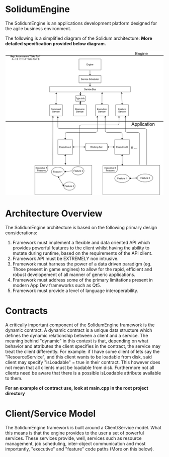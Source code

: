 # SolidumEngine

The SolidumEngine is an applications development platform designed for the agile business environment.

The following is a simplified diagram of the Solidum architecture: **More detailed specification provided below diagram.**

![Spec](sol_spec.jpg)

# Architecture Overview

The SolidumEngine architecture is based on the following primary design considerations: 
1) Framework must implement a flexible and data oriented API which provides powerful features to the client whilst having the ability to mutate during runtime, based on the requirements of the API client.
2) Framework API must be EXTREMELY non intrusive.
3) Framework must harness the power of a data driven paradigm (eg. Those present in game engines) to allow for the rapid, efficient and robust developement of all manner of generic applications.
4) Framework must address some of the primary limitations present in modern App Dev frameworks such as Qt5.
5) Framework must provide a level of language interoperability.

# Contracts

A critically important component of the SolidumEngine framework is the dynamic contract. A dynamic contract is a unique data structure which defines the dynamic relationship between a client and a service. The meaning behind "dynamic" in this context is that, depending on what behavior and attributes the client specifies in the contract, the service may treat the client differently. For example: if I have some client of lets say the "ResourceService", and this client wants to be loadable from disk, said client may specify "isLoadable" = true in their contract. This however does not mean that all clients must be loadable from disk. Furthermore not all clients need be aware that there is a possible isLoadable attribute available to them.

**For an example of contract use, look at main.cpp in the root project directory**



# Client/Service Model

The SolidumEngine framework is built around a Client/Service model. What this means is that the engine provides to the user a set of powerful services. These services provide, well, services such as resource management, job scheduling, inter-object communication and most importantly, "executive" and "feature" code paths (More on this below).


